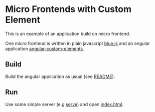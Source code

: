Micro Frontends with Custom Element
===================================
This is an example of an application build on micro frontend.

One micro frontend is written in plain javascript [blue.js](./blue.js) and an angular
application [angular-custom-elements](./angular-custom-elements).

Build
-----
Build the angular application as usual (see [README](./angular-custom-elements/README.md)).

Run
---
Use some simple server (e.g [serve](https://github.com/vercel/serve)) and
open [index.html](./index.html).
